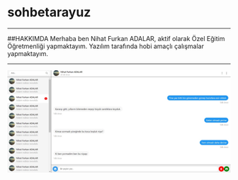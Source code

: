 # sohbetarayuz


-----------------------------------------------------
##HAKKIMDA
Merhaba ben Nihat Furkan ADALAR, aktif olarak Özel Eğitim Öğretmenliği yapmaktayım. Yazılım tarafında hobi amaçlı çalışmalar yapmaktayım.

----------------------------------------------------

![örnekgörsel](https://github.com/nihatfurkan/sohbetarayuz/blob/aray%C3%BCz/img/sohbetgorsel.jpg)
